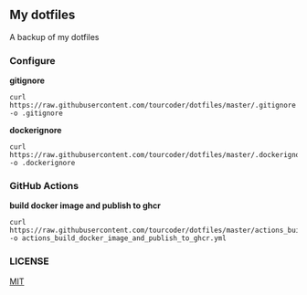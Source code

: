 ## My dotfiles
A backup of my dotfiles

### Configure

**gitignore**

```
curl https://raw.githubusercontent.com/tourcoder/dotfiles/master/.gitignore -o .gitignore
```

**dockerignore**

```
curl https://raw.githubusercontent.com/tourcoder/dotfiles/master/.dockerignore -o .dockerignore
```

### GitHub Actions

**build docker image and publish to ghcr**

```
curl https://raw.githubusercontent.com/tourcoder/dotfiles/master/actions_build_docker_image_and_publish_to_ghcr.yml -o actions_build_docker_image_and_publish_to_ghcr.yml
```
  
### LICENSE

[MIT](LICENSE)
